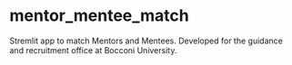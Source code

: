 # mentor_mentee_match
Stremlit app to match Mentors and Mentees. Developed for the guidance and recruitment office at Bocconi University.
